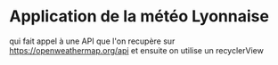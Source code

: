 # Application de la météo Lyonnaise
 qui fait appel à une API que l'on recupère sur  https://openweathermap.org/api 
 et ensuite on utilise un recyclerView

